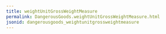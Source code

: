 ```yaml
---
title: weightUnitGrossWeightMeasure
permalink: DangerousGoods.weightUnitGrossWeightMeasure.html
jsonid: dangerousgoods_weightunitgrossweightmeasure
---
```


